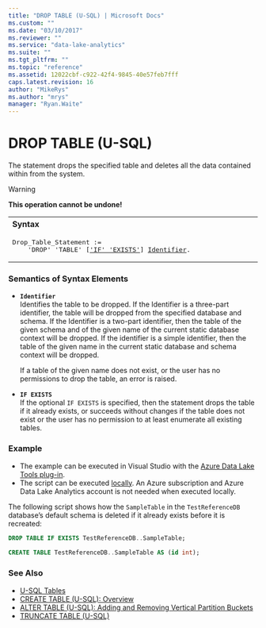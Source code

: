 ```yaml
---
title: "DROP TABLE (U-SQL) | Microsoft Docs"
ms.custom: ""
ms.date: "03/10/2017"
ms.reviewer: ""
ms.service: "data-lake-analytics"
ms.suite: ""
ms.tgt_pltfrm: ""
ms.topic: "reference"
ms.assetid: 12022cbf-c922-42f4-9845-40e57feb7fff
caps.latest.revision: 16
author: "MikeRys"
ms.author: "mrys"
manager: "Ryan.Waite"
---
```

# DROP TABLE (U-SQL)
The statement drops the specified table and deletes all the data contained within from the system.   
  
> [!WARNING]
> **This operation cannot be undone!**

<table><th align="left">Syntax</th><tr><td><pre>
Drop_Table_Statement :=                                                                                  
    'DROP' 'TABLE' [<a href="#IE">'IF' 'EXISTS'</a>] <a href="#ident">Identifier</a>.
</pre></td></tr></table>
  
### Semantics of Syntax Elements  
-    <a name="ident"></a>**`Identifier`**    
Identifies the table to be dropped. If the Identifier is a three-part identifier, the table will be dropped from the specified database and schema. If the Identifier is a two-part identifier, then the table of the given schema and of the given name of the current static database context will be dropped. If the identifier is a simple identifier, then the table of the given name in the current static database and schema context will be dropped.
 
      If a table of the given name does not exist, or the user has no permissions to drop the table, an error is raised.  
  
-    <a name="IE"></a>**`IF EXISTS`**    
    If the optional `IF EXISTS` is specified, then the statement drops the table if it already exists, or succeeds without changes if the table does not exist or the user has no permission to at least enumerate all existing tables.     
    
### Example  
- The example can be executed in Visual Studio with the [Azure Data Lake Tools plug-in](https://www.microsoft.com/download/details.aspx?id=49504).  
- The script can be executed [locally](https://docs.microsoft.com/azure/data-lake-analytics/data-lake-analytics-data-lake-tools-get-started#run-u-sql-locally).  An Azure subscription and Azure Data Lake Analytics account is not needed when executed locally.
  
The following script shows how the `SampleTable` in the `TestReferenceDB` database’s default schema is deleted if it already exists before it is recreated:  
```sql  
DROP TABLE IF EXISTS TestReferenceDB..SampleTable;  
  
CREATE TABLE TestReferenceDB..SampleTable AS (id int);  
```  
### See Also  
* [U-SQL Tables](u-sql-tables.md) 
* [CREATE TABLE (U-SQL): Overview](create-table-u-sql-overview.md)  
* [ALTER TABLE (U-SQL): Adding and Removing Vertical Partition Buckets](alter-table-u-sql-adding-and-removing-vertical-partition-buckets.md)
* [TRUNCATE TABLE (U-SQL)](truncate-table-u-sql.md) 
  
